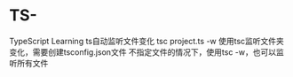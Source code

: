 # TS-
TypeScript Learning
ts自动监听文件变化 tsc project.ts -w
使用tsc监听文件夹变化，需要创建tsconfig.json文件
不指定文件的情况下，使用tsc -w，也可以监听所有文件